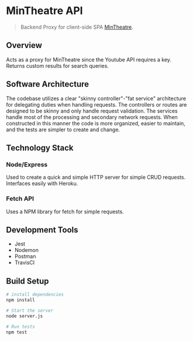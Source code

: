 # MinTheatre API

>Backend Proxy for client-side SPA [MinTheatre](https://github.com/cnsheafe/min-theatre).

## Overview

Acts as a proxy for MinTheatre since the Youtube API requires a key. Returns custom results for search queries.

## Software Architecture

The codebase utilizes a clear "skinny controller"-"fat service" architecture for delegating duties when handling requests. The controllers or routes are designed to be skinny and only handle request validation. The services handle most of the processing and secondary network requests. When constructed in this manner the code is more organized, easier to maintain, and the tests are simpler to create and change.

## Technology Stack

### Node/Express

Used to create a quick and simple HTTP server for simple CRUD requests. Interfaces easily with Heroku.

### Fetch API

Uses a NPM library for fetch for simple requests.

## Development Tools

- Jest
- Nodemon
- Postman
- TravisCI

## Build Setup

```bash
# install dependencies
npm install

# Start the server
node server.js

# Run tests
npm test
```
